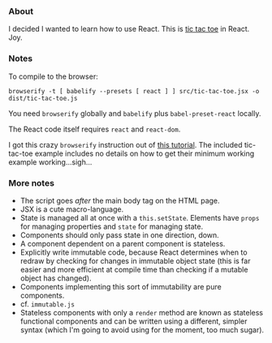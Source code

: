 ### About

I decided I wanted to learn how to use React. This is [tic tac toe](https://facebook.github.io/react/tutorial/tutorial.html) in React. Joy.

### Notes

To compile to the browser:

    browserify -t [ babelify --presets [ react ] ] src/tic-tac-toe.jsx -o dist/tic-tac-toe.js
    
You need `browserify` globally and `babelify` plus `babel-preset-react` locally.

The React code itself requires `react` and `react-dom`.

I got this crazy `browserify` instruction out of [this tutorial](https://codeutopia.net/blog/2016/01/25/getting-started-with-npm-and-browserify-in-a-react-project/). The included tic-tac-toe example includes no details on how to get their minimum working example working...sigh...

### More notes

* The script goes *after* the main body tag on the HTML page.
* JSX is a cute macro-language.
* State is managed all at once with a `this.setState`. Elements have `props` for managing properties and `state` for managing state.
* Components should only pass state in one direction, down.
* A component dependent on a parent component is stateless.
* Explicitly write immutable code, because React determines when to redraw by checking for changes in immutable object state (this is far easier and more efficient at compile time than checking if a mutable object has changed).
* Components implementing this sort of immutability are pure components.
* cf. `immutable.js`
* Stateless components with only a `render` method are known as stateless functional components and can be written using a different, simpler syntax (which I'm going to avoid using for the moment, too much sugar).
